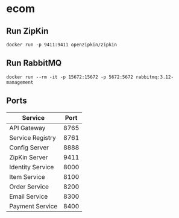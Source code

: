 # ecom

## Run ZipKin 
```
docker run -p 9411:9411 openzipkin/zipkin
```
## Run RabbitMQ
```
docker run --rm -it -p 15672:15672 -p 5672:5672 rabbitmq:3.12-management
```

## Ports
| Service          | Port |
|------------------|------|
| API Gateway      | 8765 |
| Service Registry | 8761 |
| Config Server    | 8888 |
| ZipKin Server    | 9411 |
| Identity Service | 8000 |
| Item Service     | 8100 |
| Order Service    | 8200 |
| Email Service    | 8300 |
| Payment Service  | 8400 |